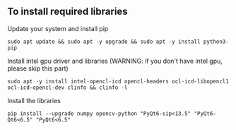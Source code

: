 ## To install required libraries

Update your system and install pip
```
sudo apt update && sudo apt -y upgrade && sudo apt -y install python3-pip
```

Install intel gpu driver and libraries (WARNING: if you don't have intel gpu, please skip this part)
```
sudo apt -y install intel-opencl-icd opencl-headers ocl-icd-libopencl1 ocl-icd-opencl-dev clinfo && clinfo -l
```

Install the libraries
```
pip install --upgrade numpy opencv-python "PyQt6-sip<13.5" "PyQt6-Qt6<6.5" "PyQt6<6.5"
```
